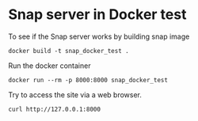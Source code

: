 # Snap server in Docker test

To see if the Snap server works by building snap image

`docker build -t snap_docker_test .`

Run the docker container

`docker run --rm -p 8000:8000 snap_docker_test`

Try to access the site via a web browser.

`curl http://127.0.0.1:8000`

